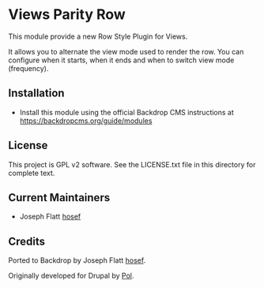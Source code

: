 Views Parity Row
============
This module provide a new Row Style Plugin for Views.

It allows you to alternate the view mode used to render the row. You can
configure when it starts, when it ends and when to switch view mode (frequency).

Installation
------------
- Install this module using the official Backdrop CMS instructions at
https://backdropcms.org/guide/modules

License
-------
This project is GPL v2 software. See the LICENSE.txt file in this directory for
complete text.

Current Maintainers
-------------------
- Joseph Flatt [hosef](https://github.com/hosef)

Credits
-------
Ported to Backdrop by Joseph Flatt [hosef](https://github.com/hosef).

Originally developed for Drupal by [Pol](https://www.drupal.org/u/pol).
